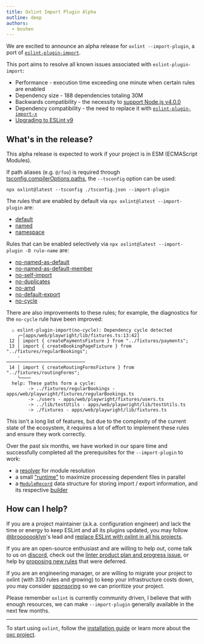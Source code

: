 ```yaml
---
title: Oxlint Import Plugin Alpha
outline: deep
authors:
  - boshen
---
```


<AppBlogPostHeader />

We are excited to announce an alpha release for `oxlint --import-plugin`, a port of [`eslint-plugin-import`](https://github.com/import-js/eslint-plugin-import).

This port aims to resolve all known issues associated with `eslint-plugin-import`:

- Performance - execution time exceeding one minute when certain rules are enabled
- Dependency size - 188 dependencies totaling 30M
- Backwards compatibility - the necessity to [support Node.js v4.0.0](https://github.com/import-js/eslint-plugin-import/pull/2447#issuecomment-1117384140)
- Dependency compatibility - the need to replace it with [`eslint-plugin-import-x`](https://github.com/un-ts/eslint-plugin-import-x)
- [Upgrading to ESLint v9](https://github.com/import-js/eslint-plugin-import/issues/2948)

## What's in the release?

This alpha release is expected to work if your project is in ESM (ECMAScript Modules).

If path aliases (e.g. `@/foo`) is required through [tsconfig.compilerOptions.paths](https://www.typescriptlang.org/tsconfig/#paths),
the `--tsconfig` option can be used:

```
npx oxlint@latest --tsconfig ./tsconfig.json --import-plugin
```

The rules that are enabled by default via `npx oxlint@latest --import-plugin` are:

- [default](https://github.com/import-js/eslint-plugin-import/blob/v2.29.1/docs/rules/default.md)
- [named](https://github.com/import-js/eslint-plugin-import/blob/v2.29.1/docs/rules/named.md)
- [namespace](https://github.com/import-js/eslint-plugin-import/blob/v2.29.1/docs/rules/namespace.md)

Rules that can be enabled selectively via `npx oxlint@latest --import-plugin -D rule-name` are:

- [no-named-as-default](https://github.com/import-js/eslint-plugin-import/blob/v2.29.1/docs/rules/no-named-as-default.md)
- [no-named-as-default-member](https://github.com/import-js/eslint-plugin-import/blob/v2.29.1/docs/rules/no-named-as-default-member.md)
- [no-self-import](https://github.com/import-js/eslint-plugin-import/blob/v2.29.1/docs/rules/no-self-import.md)
- [no-duplicates](https://github.com/import-js/eslint-plugin-import/blob/v2.29.1/docs/rules/no-duplicates.md)
- [no-amd](https://github.com/import-js/eslint-plugin-import/blob/v2.29.1/docs/rules/no-amd.md)
- [no-default-export](https://github.com/import-js/eslint-plugin-import/blob/v2.29.1/docs/rules/no-default-export.md)
- [no-cycle](https://github.com/import-js/eslint-plugin-import/blob/v2.29.1/docs/rules/no-cycle.md)

There are also improvements to these rules; for example, the diagnostics for the `no-cycle` rule have been improved:

```
  ⚠ eslint-plugin-import(no-cycle): Dependency cycle detected
    ╭─[apps/web/playwright/lib/fixtures.ts:13:42]
 12 │ import { createPaymentsFixture } from "../fixtures/payments";
 13 │ import { createBookingPageFixture } from "../fixtures/regularBookings";
    ·                                          ─────────────────────────────
 14 │ import { createRoutingFormsFixture } from "../fixtures/routingForms";
    ╰────
  help: These paths form a cycle:
        -> ../fixtures/regularBookings - apps/web/playwright/fixtures/regularBookings.ts
        -> ./users - apps/web/playwright/fixtures/users.ts
        -> ../lib/testUtils - apps/web/playwright/lib/testUtils.ts
        -> ./fixtures - apps/web/playwright/lib/fixtures.ts
```

This isn't a long list of features,
but due to the complexity of the current state of the ecosystem,
it requires a lot of effort to implement these rules and ensure they work correctly.

Over the past six months, we have worked in our spare time and successfully completed all the prerequisites for the `--import-plugin` to work:

- a [resolver](https://github.com/oxc-project/oxc-resolver) for module resolution
- a small ["runtime"](https://github.com/oxc-project/oxc/blob/main/crates/oxc_linter/src/service.rs) to maximize processing dependent files in parallel
- a [`ModuleRecord`](https://github.com/oxc-project/oxc/blob/main/crates/oxc_syntax/src/module_record.rs) data structure for storing import / export information, and its respective [builder](https://github.com/oxc-project/oxc/blob/main/crates/oxc_semantic/src/module_record/builder.rs)

## How can I help?

If you are a project maintainer (a.k.a. configuration engineer) and lack the time or energy to keep ESLint and all its plugins updated,
you may follow [@brooooooklyn](https://github.com/brooooooklyn)'s lead and [replace ESLint with oxlint in all his projects](https://github.com/napi-rs/napi-rs/pull/2032).

If you are an open-source enthusiast and are willing to help out, come talk to us on [discord](https://discord.gg/9uXCAwqQZW), check out the [linter product plan and progress issue](https://github.com/oxc-project/oxc/issues/481), or help by [proposing new rules](https://github.com/oxc-project/oxc/issues/3161) that were deferred.

If you are an engineering manager, or are willing to migrate your project to oxlint (with 330 rules and growing) to keep your infrastructure costs down,
you may consider [sponsoring](https://github.com/sponsors/Boshen) so we can prioritize your project.

Please remember `oxlint` is currently community driven, I believe that with enough resources, we can make `--import-plugin` generally available in the next few months.

---

To start using `oxlint`, follow the [installation guide](/docs/guide/usage/linter) or learn more about the [oxc project](/docs/guide/introduction.html).

